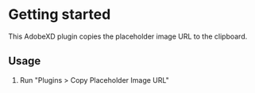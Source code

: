 # Getting started

This AdobeXD plugin copies the placeholder image URL to the clipboard.

## Usage

1. Run "Plugins > Copy Placeholder Image URL"
